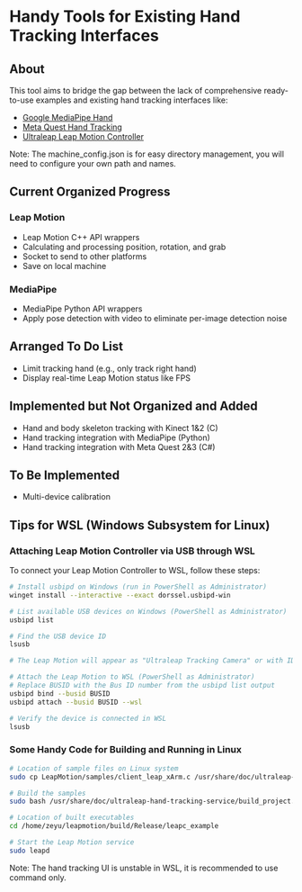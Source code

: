 # Handy Tools for Existing Hand Tracking Interfaces

## About

This tool aims to bridge the gap between the lack of comprehensive ready-to-use examples and existing hand tracking interfaces like:
- [Google MediaPipe Hand](https://developers.google.com/mediapipe/solutions/vision/hand_landmarker)
- [Meta Quest Hand Tracking](https://developer.oculus.com/documentation/unity/unity-handtracking/)
- [Ultraleap Leap Motion Controller](https://developer.leapmotion.com/get-started/)

Note: The machine_config.json is for easy directory management, you will need to configure your own path and names.

## Current Organized Progress
### Leap Motion
- Leap Motion C++ API wrappers
- Calculating and processing position, rotation, and grab
- Socket to send to other platforms
- Save on local machine

### MediaPipe
- MediaPipe Python API wrappers
- Apply pose detection with video to eliminate per-image detection noise


## Arranged To Do List
- Limit tracking hand (e.g., only track right hand)
- Display real-time Leap Motion status like FPS


## Implemented but Not Organized and Added
- Hand and body skeleton tracking with Kinect 1&2 (C)
- Hand tracking integration with MediaPipe (Python)
- Hand tracking integration with Meta Quest 2&3 (C#)


## To Be Implemented
- Multi-device calibration


## Tips for WSL (Windows Subsystem for Linux)

### Attaching Leap Motion Controller via USB through WSL

To connect your Leap Motion Controller to WSL, follow these steps:

```bash
# Install usbipd on Windows (run in PowerShell as Administrator)
winget install --interactive --exact dorssel.usbipd-win

# List available USB devices on Windows (PowerShell as Administrator)
usbipd list

# Find the USB device ID
lsusb

# The Leap Motion will appear as "Ultraleap Tracking Camera" or with ID 2936 

# Attach the Leap Motion to WSL (PowerShell as Administrator)
# Replace BUSID with the Bus ID number from the usbipd list output
usbipd bind --busid BUSID
usbipd attach --busid BUSID --wsl

# Verify the device is connected in WSL
lsusb
```


### Some Handy Code for Building and Running in Linux

```bash
# Location of sample files on Linux system
sudo cp LeapMotion/samples/client_leap_xArm.c /usr/share/doc/ultraleap-hand-tracking-service/samples/client_leap_xArm.c

# Build the samples
sudo bash /usr/share/doc/ultraleap-hand-tracking-service/build_project.sh

# Location of built executables
cd /home/zeyu/leapmotion/build/Release/leapc_example

# Start the Leap Motion service
sudo leapd
```

Note: The hand tracking UI is unstable in WSL, it is recommended to use command only.